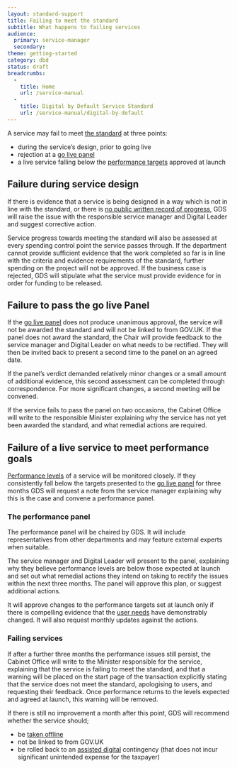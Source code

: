 ```yaml
---
layout: standard-support
title: Failing to meet the standard
subtitle: What happens to failing services
audience:
  primary: service-manager
  secondary:
theme: getting-started
category: dbd
status: draft
breadcrumbs:
  -
    title: Home
    url: /service-manual
  -
    title: Digital by Default Service Standard
    url: /service-manual/digital-by-default
---
```


A service may fail to meet [the standard](/service-manual/digital-by-default/index.html) at three points:

* during the service’s design, prior to going live
* rejection at a [go live panel](/service-manual/digital-by-default/go-live-panel.html)
* a live service falling below the [performance targets](/service-manual/measurement/index.html) approved at launch

## Failure during service design

If there is evidence that a service is being designed in a way which is not in line with the standard, or there is [no public written record of progress](/service-manual/communications/index.html), GDS will raise the issue with the responsible service manager and Digital Leader and suggest corrective action.

Service progress towards meeting the standard will also be assessed at every spending control point the service passes through. If the department cannot provide sufficient evidence that the work completed so far is in line with the criteria and evidence requirements of the standard, further spending on the project will not be approved. If the business case is rejected, GDS will stipulate what the service must provide evidence for in order for funding to be released.

## Failure to pass the go live Panel

If the [go live panel](/service-manual/digital-by-default/go-live-panel.html) does not produce unanimous approval, the service will not be awarded the standard and will not be linked to from GOV.UK. If the panel does not award the standard, the Chair will provide feedback to the service manager and Digital Leader on what needs to be rectified. They will then be invited back to present a second time to the panel on an agreed date.

If the panel’s verdict demanded relatively minor changes or a small amount of additional evidence, this second assessment can be completed through correspondence. For more significant changes, a second meeting will be convened.

If the service fails to pass the panel on two occasions, the Cabinet Office will write to the responsible Minister explaining why the service has not yet been awarded the standard, and what remedial actions are required.

## Failure of a live service to meet performance goals

[Performance levels](/service-manual/performance.index.html) of a service will be monitored closely. If they consistently fall below the targets presented to the [go live panel](/service-manual/digital-by-default/go-live-panel.html) for three months GDS will request a note from the service manager explaining why this is the case and convene a performance panel.

### The performance panel
The performance panel will be chaired by GDS. It will include representatives from other departments and may feature external experts when suitable. 

The service manager and Digital Leader will present to the panel, explaining why they believe performance levels are below those expected at launch and set out what remedial actions they intend on taking to rectify the issues within the next three months. The panel will approve this plan, or suggest additional actions. 

It will approve changes to the performance targets set at launch only if there is compelling evidence that the [user needs](/service-manual/users/user-needs.html) have demonstrably changed. It will also request monthly updates against the actions.

### Failing services
If after a further three months the performance issues still persist, the Cabinet Office will write to the Minister responsible for the service, explaining that the service is failing to meet the standard, and that a warning will be placed on the start page of the transaction explicitly stating that the service does not meet the standard, apologising to users, and requesting their feedback. Once performance returns to the levels expected and agreed at launch, this warning will be removed. 

If there is still no improvement a month after this point, GDS will recommend whether the service should;

* be [taken offline](/service-manual/phases/retirement.html)
* not be linked to from GOV.UK
* be rolled back to an [assisted digital](/service-manual/assisted-digital.html) contingency (that does not incur significant unintended expense for the taxpayer)
